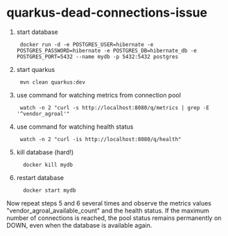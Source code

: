 # quarkus-dead-connections-issue

1. start database

        docker run -d -e POSTGRES_USER=hibernate -e POSTGRES_PASSWORD=hibernate -e POSTGRES_DB=hibernate_db -e POSTGRES_PORT=5432 --name mydb -p 5432:5432 postgres
2. start quarkus

        mvn clean quarkus:dev
3. use command for watching metrics from connection pool

        watch -n 2 "curl -s http://localhost:8080/q/metrics | grep -E '^vendor_agroal'"
4. use command for watching health status

        watch -n 2 "curl -is http://localhost:8080/q/health"
5. kill database (hard!)

         docker kill mydb
6. restart database

         docker start mydb

Now repeat steps 5 and 6 several times and observe the metrics values "vendor_agroal_available_count" and the health status.
If the maximum number of connections is reached, the pool status remains permanently on DOWN, even when the database is available again.
